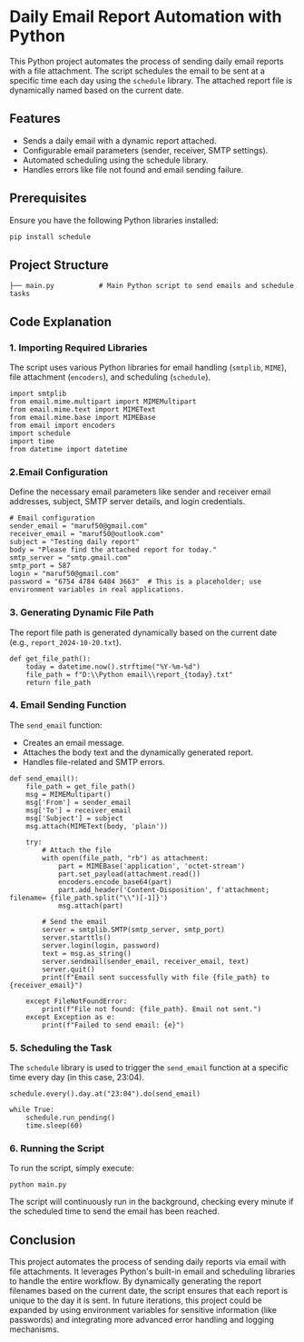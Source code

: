 # Daily Email Report Automation with Python

This Python project automates the process of sending daily email reports with a file attachment. The script schedules the email to be sent at a specific time each day using the `schedule` library. The attached report file is dynamically named based on the current date.

## Features

- Sends a daily email with a dynamic report attached.
- Configurable email parameters (sender, receiver, SMTP settings).
- Automated scheduling using the schedule library.
- Handles errors like file not found and email sending failure.

## Prerequisites

Ensure you have the following Python libraries installed:

```python
pip install schedule
```

## Project Structure

```.
├── main.py           # Main Python script to send emails and schedule tasks
```

## Code Explanation

### 1. Importing Required Libraries
The script uses various Python libraries for email handling (`smtplib`, `MIME`), file attachment (`encoders`), and scheduling (`schedule`).

```
import smtplib
from email.mime.multipart import MIMEMultipart
from email.mime.text import MIMEText
from email.mime.base import MIMEBase
from email import encoders
import schedule
import time
from datetime import datetime
```

### 2.Email Configuration

Define the necessary email parameters like sender and receiver email addresses, subject, SMTP server details, and login credentials.

```
# Email configuration
sender_email = "maruf50@gmail.com"
receiver_email = "maruf50@outlook.com"
subject = "Testing daily report"
body = "Please find the attached report for today."
smtp_server = "smtp.gmail.com"
smtp_port = 587
login = "maruf50@gmail.com"
password = "6754 4784 6484 3663"  # This is a placeholder; use environment variables in real applications.
```

### 3. Generating Dynamic File Path

The report file path is generated dynamically based on the current date (e.g., `report_2024-10-20.txt`).

```
def get_file_path():
    today = datetime.now().strftime("%Y-%m-%d")
    file_path = f"D:\\Python email\\report_{today}.txt"
    return file_path
```

### 4. Email Sending Function

The `send_email` function:

- Creates an email message.
- Attaches the body text and the dynamically generated report.
- Handles file-related and SMTP errors.

```
def send_email():
    file_path = get_file_path()
    msg = MIMEMultipart()
    msg['From'] = sender_email
    msg['To'] = receiver_email
    msg['Subject'] = subject
    msg.attach(MIMEText(body, 'plain'))

    try:
        # Attach the file
        with open(file_path, "rb") as attachment:
            part = MIMEBase('application', 'octet-stream')
            part.set_payload(attachment.read())
            encoders.encode_base64(part)
            part.add_header('Content-Disposition', f'attachment; filename= {file_path.split("\\")[-1]}')
            msg.attach(part)

        # Send the email
        server = smtplib.SMTP(smtp_server, smtp_port)
        server.starttls()
        server.login(login, password)
        text = msg.as_string()
        server.sendmail(sender_email, receiver_email, text)
        server.quit()
        print(f"Email sent successfully with file {file_path} to {receiver_email}")

    except FileNotFoundError:
        print(f"File not found: {file_path}. Email not sent.")
    except Exception as e:
        print(f"Failed to send email: {e}")
```

### 5. Scheduling the Task
The `schedule` library is used to trigger the `send_email` function at a specific time every day (in this case, 23:04).

```
schedule.every().day.at("23:04").do(send_email)

while True:
    schedule.run_pending()
    time.sleep(60)
```
### 6. Running the Script

To run the script, simply execute:

```
python main.py
```

The script will continuously run in the background, checking every minute if the scheduled time to send the email has been reached.

## Conclusion

This project automates the process of sending daily reports via email with file attachments. It leverages Python's built-in email and scheduling libraries to handle the entire workflow. By dynamically generating the report filenames based on the current date, the script ensures that each report is unique to the day it is sent. In future iterations, this project could be expanded by using environment variables for sensitive information (like passwords) and integrating more advanced error handling and logging mechanisms.
